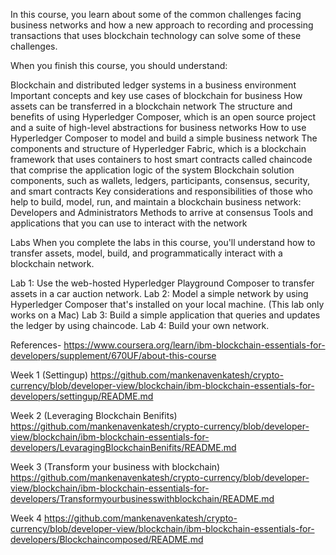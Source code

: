In this course, you learn about some of the common challenges facing business networks and how a new approach to recording and processing transactions that uses blockchain technology can solve some of these challenges.

When you finish this course, you should understand:

Blockchain and distributed ledger systems in a business environment
Important concepts and key use cases of blockchain for business
How assets can be transferred in a blockchain network
The structure and benefits of using Hyperledger Composer, which is an open source project and a suite of high-level abstractions for business networks
How to use Hyperledger Composer to model and build a simple business network
The components and structure of Hyperledger Fabric, which is a blockchain framework that uses containers to host smart contracts called chaincode that comprise the application logic of the system
Blockchain solution components, such as wallets, ledgers, participants, consensus, security, and smart contracts
Key considerations and responsibilities of those who help to build, model, run, and maintain a blockchain business network: Developers and Administrators
Methods to arrive at consensus
Tools and applications that you can use to interact with the network


Labs
When you complete the labs in this course, you'll understand how to transfer assets, model, build, and programmatically interact with a blockchain network.

Lab 1: Use the web-hosted Hyperledger Playground Composer to transfer assets in a car auction network.
Lab 2: Model a simple network by using Hyperledger Composer that's installed on your local machine. (This lab only works on a Mac)
Lab 3: Build a simple application that queries and updates the ledger by using chaincode.
Lab 4: Build your own network.



References-
https://www.coursera.org/learn/ibm-blockchain-essentials-for-developers/supplement/670UF/about-this-course



Week 1 (Settingup)
https://github.com/mankenavenkatesh/crypto-currency/blob/developer-view/blockchain/ibm-blockchain-essentials-for-developers/settingup/README.md


Week 2 (Leveraging Blockchain Benifits)
https://github.com/mankenavenkatesh/crypto-currency/blob/developer-view/blockchain/ibm-blockchain-essentials-for-developers/LevaragingBlockchainBenifits/README.md


Week 3 (Transform your business with blockchain)
https://github.com/mankenavenkatesh/crypto-currency/blob/developer-view/blockchain/ibm-blockchain-essentials-for-developers/Transformyourbusinesswithblockchain/README.md

Week 4
https://github.com/mankenavenkatesh/crypto-currency/blob/developer-view/blockchain/ibm-blockchain-essentials-for-developers/Blockchaincomposed/README.md
